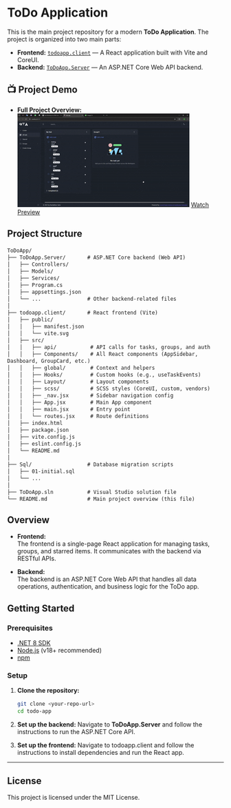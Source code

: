 # ToDo Application

This is the main project repository for a modern **ToDo Application**. The project is organized into two main parts:

- **Frontend:** [`todoapp.client`](todoapp.client/README.md) — A React application built with Vite and CoreUI.
- **Backend:** [`ToDoApp.Server`](ToDoApp.Server/README.md) — An ASP.NET Core Web API backend.

## 📺 Project Demo

- **Full Project Overview:**  
   ![TODO Project](./doc/todo-app.gif)
   [Watch Preview](https://raw.githubusercontent.com/sumedha-softech/todo-app/main/doc/todo-app.mp4)

## Project Structure

```
ToDoApp/
├── ToDoApp.Server/       # ASP.NET Core backend (Web API)
│   ├── Controllers/
│   ├── Models/
│   ├── Services/
│   ├── Program.cs
│   ├── appsettings.json
│   └── ...               # Other backend-related files
│
├── todoapp.client/       # React frontend (Vite)
│   ├── public/
│   │   ├── manifest.json
│   │   └── vite.svg
│   ├── src/
│   │   ├── api/           # API calls for tasks, groups, and auth
│   │   ├── Components/    # All React components (AppSidebar, Dashboard, GroupCard, etc.)
│   │   ├── global/        # Context and helpers
│   │   ├── Hooks/         # Custom hooks (e.g., useTaskEvents)
│   │   ├── Layout/        # Layout components
│   │   ├── scss/          # SCSS styles (CoreUI, custom, vendors)
│   │   ├── _nav.jsx       # Sidebar navigation config
│   │   ├── App.jsx        # Main App component
│   │   ├── main.jsx       # Entry point
│   │   └── routes.jsx     # Route definitions
│   ├── index.html
│   ├── package.json
│   ├── vite.config.js
│   ├── eslint.config.js
│   └── README.md
│
├── Sql/                  # Database migration scripts
│   ├── 01-initial.sql
│   └── ...
│
├── ToDoApp.sln           # Visual Studio solution file
└── README.md             # Main project overview (this file)
```

## Overview

- **Frontend:**  
  The frontend is a single-page React application for managing tasks, groups, and starred items. It communicates with the backend via RESTful APIs.

- **Backend:**  
  The backend is an ASP.NET Core Web API that handles all data operations, authentication, and business logic for the ToDo app.

## Getting Started

### Prerequisites

- [.NET 8 SDK](https://dotnet.microsoft.com/download)
- [Node.js](https://nodejs.org/) (v18+ recommended)
- [npm](https://www.npmjs.com/)

### Setup

1. **Clone the repository:**
   ```sh
   git clone <your-repo-url>
   cd todo-app

2. **Set up the backend:**
   Navigate to **ToDoApp.Server** and follow the instructions to run the ASP.NET Core API.

3. **Set up the frontend:**
   Navigate to todoapp.client and follow the instructions to install dependencies and run the React app.

---

## License

This project is licensed under the MIT License.